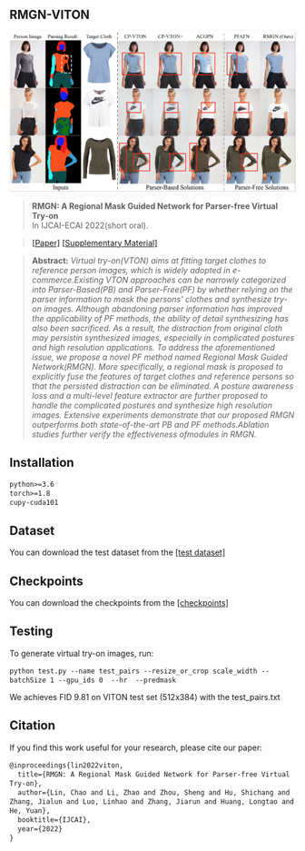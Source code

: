 ## RMGN-VITON

![example image](./examples/example.png)

> **RMGN: A Regional Mask Guided Network for Parser-free Virtual Try-on**<br>
> In IJCAI-ECAI 2022(short oral).

>[[Paper]](http://arxiv.org/abs/2204.11258)
>[[Supplementary Material]](https://drive.google.com/file/d/1Io5VODelB3J8tXznATQQWlaKiR_xycg-/view?usp=sharing)

> **Abstract:** *Virtual try-on(VTON) aims at fitting target clothes to reference person images, which is widely adopted in e-commerce.Existing VTON approaches can be narrowly categorized into Parser-Based(PB) and Parser-Free(PF) by whether relying on the parser information to mask the persons' clothes and synthesize try-on images. Although abandoning parser information has improved the applicability of PF methods, the ability of detail synthesizing has also been sacrificed. As a result, the distraction from original cloth may persistin synthesized images, especially in complicated postures and high resolution applications. To address the aforementioned issue, we propose a novel PF method named Regional Mask Guided Network(RMGN). More specifically, a regional mask is proposed to explicitly fuse the features of target clothes and reference persons so that the persisted distraction can be eliminated. A posture awareness loss and a multi-level feature extractor are further proposed to handle the complicated postures and synthesize high resolution images. Extensive experiments demonstrate that our proposed RMGN outperforms both state-of-the-art PB and PF methods.Ablation studies further verify the effectiveness ofmodules in RMGN.*


## Installation

```
python>=3.6
torch>=1.8
cupy-cuda101
```

## Dataset

You can download the test dataset from the [[test dataset]]()

## Checkpoints

You can download the checkpoints from the [[checkpoints]]()

## Testing

To generate virtual try-on images, run:

```
python test.py --name test_pairs --resize_or_crop scale_width --batchSize 1 --gpu_ids 0  --hr  --predmask
```

We achieves FID 9.81 on VITON test set (512x384) with the test_pairs.txt


## Citation

If you find this work useful for your research, please cite our paper:

```
@inproceedings{lin2022viton,
  title={RMGN: A Regional Mask Guided Network for Parser-free Virtual Try-on},
  author={Lin, Chao and Li, Zhao and Zhou, Sheng and Hu, Shichang and Zhang, Jialun and Luo, Linhao and Zhang, Jiarun and Huang, Longtao and He, Yuan},
  booktitle={IJCAI},
  year={2022}
}
```
